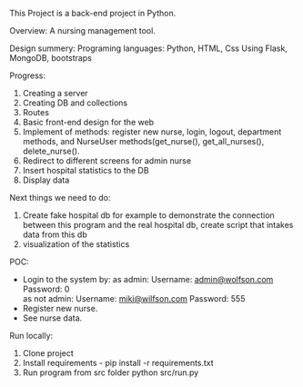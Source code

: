 This Project is a back-end project in Python.

Overview:
A nursing management tool.

Design summery:
Programing languages: Python, HTML, Css
Using Flask, MongoDB, bootstraps

Progress:
1. Creating a server
2. Creating DB and collections
3. Routes
4. Basic front-end design for the web
5. Implement of methods: register new nurse, login, logout, department methods, and NurseUser methods(get_nurse(), get_all_nurses(), delete_nurse().
6. Redirect to different screens for admin nurse
7. Insert hospital statistics to the DB
8. Display data

Next things we need to do:
1. Create fake hospital db for example to demonstrate the connection between this program and the real hospital db, create script that intakes data from this db 
2. visualization of the statistics

POC:
* Login to the system by:
   as admin:  Username: admin@wolfson.com  Password: 0  
   as not admin:  Username: miki@wilfson.com  Password: 555
* Register new nurse.
* See nurse data.

Run locally:
1. Clone project
2. Install requirements -
pip install -r requirements.txt
3. Run program from src folder
python src/run.py